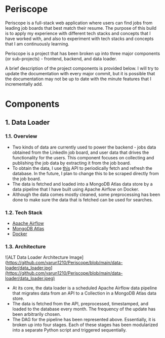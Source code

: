 # Periscope

Periscope is a full-stack web application where users can find jobs from leading job boards that best match their resume. The purpose of this build is to apply my experience with different tech stacks and concepts that I have worked with, and also to experiment with tech stacks and concepts that I am continuously learning.

Periscope is a project that has been broken up into three major components (or sub-projects) - frontend, backend, and data loader.

A brief description of the project components is provided below. I will try to update the documentation with every major commit, but it is possible that the documentation may not be up to date with the minute features that I incrementally add.




# Components

## 1. Data Loader

### 1.1. Overview
* Two kinds of data are currently used to power the backend - jobs data obtained from the LinkedIn job board, and user data that drives the functionality for the users. This component focuses on collecting and publishing the job data by extracting it from the job board.
* To obtain the data, I use [this](https://rapidapi.com/letscrape-6bRBa3QguO5/api/jsearch/) API to periodically fetch and refresh the database. In the future, I plan to change this to be scraped directly from the job board.
* The data is fetched and loaded into a MongoDB Atlas data store by a data pipeline that I have built using Apache Airflow on Docker.
* Although the data comes mostly cleaned, some preprocessing has been done to make sure the data that is fetched can be used for searches.

### 1.2. Tech Stack
* [Apache Airflow](https://airflow.apache.org/)
* [MongoDB Atlas](https://www.mongodb.com/atlas)
* [Docker](https://www.docker.com/)

### 1.3. Architecture
![ALT Data Loader Architecture Image](https://github.com/varun1210/Periscope/blob/main/data-loader/data_loader.jpg](https://github.com/varun1210/Periscope/blob/main/data-loader/data_loader.jpeg)
* At its core, the data loader is a scheduled Apache Airflow data pipeline that migrates data from an API to a Collection in a MongoDB Atlas data store.
* The data is fetched from the API, preprocessed, timestamped, and loaded to the database every month. The frequency of the update has been arbitrarily chosen.
* The DAG for the pipeline has been represented above. Essentially, it is broken up into four stages. Each of these stages has been modularized into a separate Python script and triggered sequentially.


